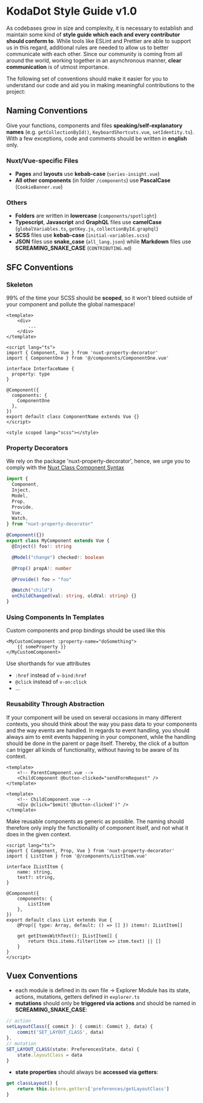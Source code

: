 # KodaDot Style Guide v1.0

As codebases grow in size and complexity, it is necessary to establish and maintain some kind of **style guide which each and every contributor should conform to**. While tools like ESLint and Prettier are able to support us in this regard, additional rules are needed to allow us to better communicate with each other. Since our community is coming from all around the world, working together in an asynchronous manner, **clear communication** is  of utmost importance.

The following set of conventions should make it easier for you to understand our code and aid you in making meaningful contributions to the project:

## Naming Conventions
Give your functions, components and files **speaking/self-explanatory names** (e.g. `getCollectionById()`, `KeyboardShortcuts.vue`, `setIdentity.ts`).
With a few exceptions, code and comments should be written in **english** only.

### Nuxt/Vue-specific Files
- **Pages** and **layouts** use **kebab-case** (`series-insight.vue`)
- **All other components** (in folder `/components`) use **PascalCase** (`CookieBanner.vue`)

### Others
- **Folders** are written in **lowercase** (`components/spotlight`)
- **Typescript**, **Javascript** and **GraphQL** files use **camelCase** (`globalVariables.ts`, `getKey.js`, `collectionById.graphql`)
- **SCSS** files use **kebab-case** (`initial-variables.scss`)
- **JSON** files use **snake_case** (`all_lang.json`) while **Markdown** files use **SCREAMING_SNAKE_CASE** (`CONTRIBUTING.md`)

## SFC Conventions
### Skeleton
99% of the time your SCSS should be **scoped**, so it won't bleed outside of your component and pollute the global namespace!
```vue
<template>
    <div>
        ...
    </div>
</template>

<script lang="ts">
import { Component, Vue } from 'nuxt-property-decorator'
import { ComponentOne } from '@/components/ComponentOne.vue'

interface InterfaceName {
  property: type
}

@Component({
  components: {
    ComponentOne
  },
})
export default class ComponentName extends Vue {}
</script>

<style scoped lang="scss"></style>
```

### Property Decorators
We rely on the package 'nuxt-property-decorator', hence, we urge you to comply with the [Nuxt Class Component Syntax](https://github.com/nuxt-community/nuxt-property-decorator/)
```typescript
import {
  Component,
  Inject,
  Model,
  Prop,
  Provide,
  Vue,
  Watch,
} from "nuxt-property-decorator"

@Component({})
export class MyComponent extends Vue {
  @Inject() foo!: string

  @Model("change") checked!: boolean

  @Prop() propA!: number

  @Provide() foo = "foo"

  @Watch("child")
  onChildChanged(val: string, oldVal: string) {}
}
```


### Using Components In Templates
Custom components and prop bindings should be used like this
```vue
<MyCustomComponent :property-name="doSomething">
    {{ someProperty }}
</MyCustomComponent>
```

Use shorthands for vue attributes
- `:href` instead of `v-bind:href`
- `@click` instead of `v-on:click`
- ...

### Reusability Through Abstraction
If your component will be used on several occasions in many different contexts, you should think about the way you pass data to your components and the way events are handled.
In regards to event handling, you should always aim to emit events happening in your component, while the handling should be done in the parent or page itself. Thereby, the click of a button can trigger all kinds of functionality, without having to be aware of its context.
```vue
<template>
    <!-- ParentComponent.vue -->
    <ChildComponent @button-clicked="sendFormRequest" />
</template>
```
```vue
<template>
    <!-- ChildComponent.vue -->
    <div @click="$emit('@button-clicked')" />
</template>
```

Make reusable components as generic as possible. The naming should therefore only imply the functionality of component itself, and not what it does in the given context.
```vue
<script lang="ts">
import { Component, Prop, Vue } from 'nuxt-property-decorator'
import { ListItem } from '@/components/ListItem.vue'

interface IListItem {
    name: string,
    text?: string,
}

@Component({
    components: {
        ListItem
    },
})
export default class List extends Vue {
    @Prop({ type: Array, default: () => [] }) items!: IListItem[]

    get getItemsWithText(): IListItem[] {
        return this.items.filter(item => item.text) || []
    }
}
</script>
```

## Vuex Conventions
- each module is defined in its own file -> Explorer Module has its state, actions, mutations, getters defined in `explorer.ts`
- **mutations** should only be **triggered via actions** and should be named in **SCREAMING_SNAKE_CASE**:
```typescript
// action
setLayoutClass({ commit }: { commit: Commit }, data) {
    commit('SET_LAYOUT_CLASS', data)
},
// mutation
SET_LAYOUT_CLASS(state: PreferencesState, data) {
    state.layoutClass = data
}
```
- **state properties** should always be **accessed via getters**:
```typescript
get classLayout() {
    return this.$store.getters['preferences/getLayoutClass']
}
```